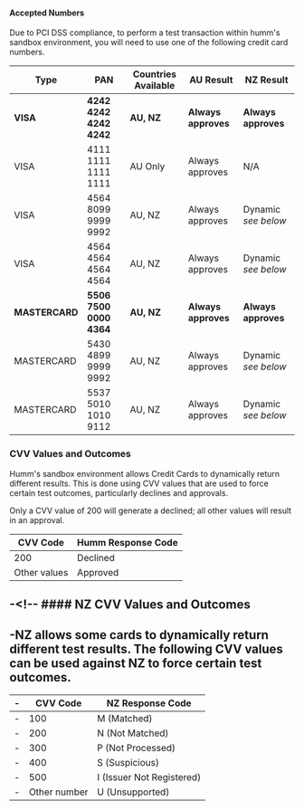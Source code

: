 #### Accepted Numbers
Due to PCI DSS compliance, to perform a test transaction within humm's sandbox environment, you will need to use one of the following credit card numbers.

|Type|PAN|Countries Available|AU Result|NZ Result|
|----|---|-------------------|---------|---------|
|**VISA**|**4242 4242 4242 4242**|**AU, NZ**|**Always approves**|**Always approves**|
|VISA|4111 1111 1111 1111|AU Only|Always approves|N/A|
|VISA|4564 8099 9999 9992|AU, NZ|Always approves|Dynamic _see below_|
|VISA|4564 4564 4564 4564|AU, NZ|Always approves|Dynamic _see below_|
|**MASTERCARD**|**5506 7500 0000 4364**|**AU, NZ**|**Always approves**|**Always approves**|
|MASTERCARD|5430 4899 9999 9992|AU, NZ|Always approves|Dynamic _see below_|
|MASTERCARD|5537 5010 1010 9112|AU, NZ|Always approves|Dynamic _see below_|

### CVV Values and Outcomes

Humm's sandbox environment allows Credit Cards to dynamically return different results. This is done using CVV values that are used to force certain test outcomes, particularly declines and approvals.

Only a CVV value of 200 will generate a declined; all other values will result in an approval.

|CVV Code|Humm Response Code|
|--------|-----------------|
|200|Declined|
|Other values|Approved|

-<!-- #### NZ CVV Values and Outcomes		
 -		
 -NZ allows some cards to dynamically return different test results. The following CVV values can be used against NZ to force certain test outcomes.		
 -		
 -|CVV Code|NZ Response Code|		
 -|--------|-----------------|		
 -|100|M (Matched)|		
 -|200|N (Not Matched)|		
 -|300|P (Not Processed)|		
 -|400|S (Suspicious)|		
 -|500|I (Issuer Not Registered)|		
 -|Other number|U (Unsupported)| -->
